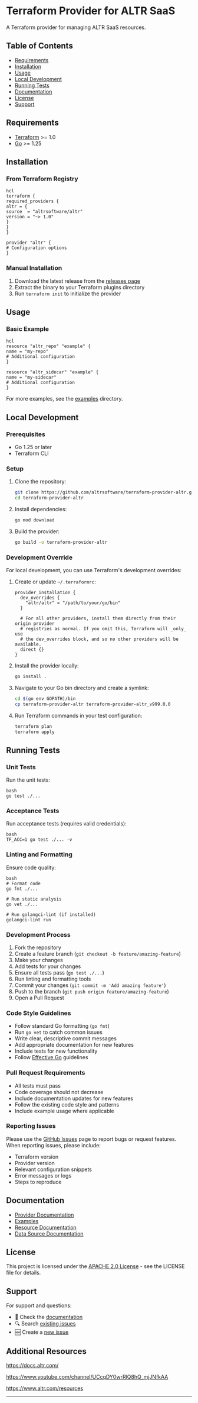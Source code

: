 # Terraform Provider for ALTR SaaS

A Terraform provider for managing ALTR SaaS resources.

## Table of Contents

- [Requirements](#requirements)
- [Installation](#installation)
- [Usage](#usage)
- [Local Development](#local-development)
- [Running Tests](#running-tests)
- [Documentation](#Documentation)
- [License](#License)
- [Support](#Support)

## Requirements

- [Terraform](https://www.terraform.io/downloads.html) >= 1.0
- [Go](https://golang.org/doc/install) >= 1.25

## Installation

### From Terraform Registry
```
hcl
terraform {
required_providers {
altr = {
source  = "altrsoftware/altr"
version = "~> 1.0"
}
}
}

provider "altr" {
# Configuration options
}
```
### Manual Installation

1. Download the latest release from the [releases page](https://github.com/altrsoftware/terraform-provider-altr/releases)
2. Extract the binary to your Terraform plugins directory
3. Run `terraform init` to initialize the provider

## Usage

### Basic Example
```
hcl
resource "altr_repo" "example" {
name = "my-repo"
# Additional configuration
}

resource "altr_sidecar" "example" {
name = "my-sidecar"
# Additional configuration
}
```
For more examples, see the [examples](./examples) directory.

## Local Development

### Prerequisites

- Go 1.25 or later
- Terraform CLI

### Setup

1. Clone the repository:
   ```bash
   git clone https://github.com/altrsoftware/terraform-provider-altr.git
   cd terraform-provider-altr
   ```

2. Install dependencies:
   ```bash
   go mod download
   ```

3. Build the provider:
   ```bash
   go build -o terraform-provider-altr
   ```

### Development Override

For local development, you can use Terraform's development overrides:

1. Create or update `~/.terraformrc`:
   ```hcl
   provider_installation {
     dev_overrides {
       "altr/altr" = "/path/to/your/go/bin"
     }
     
     # For all other providers, install them directly from their origin provider
     # registries as normal. If you omit this, Terraform will _only_ use
     # the dev_overrides block, and so no other providers will be available.
     direct {}
   }
   ```

2. Install the provider locally:
   ```bash
   go install .
   ```

3. Navigate to your Go bin directory and create a symlink:
   ```bash
   cd $(go env GOPATH)/bin
   cp terraform-provider-altr terraform-provider-altr_v999.0.0
   ```

4. Run Terraform commands in your test configuration:
   ```bash
   terraform plan
   terraform apply
   ```

## Running Tests

### Unit Tests

Run the unit tests:
```
bash
go test ./...
```
### Acceptance Tests

Run acceptance tests (requires valid credentials):
```
bash
TF_ACC=1 go test ./... -v
```

### Linting and Formatting

Ensure code quality:
```
bash
# Format code
go fmt ./...

# Run static analysis
go vet ./...

# Run golangci-lint (if installed)
golangci-lint run
```

### Development Process

1. Fork the repository
2. Create a feature branch (`git checkout -b feature/amazing-feature`)
3. Make your changes
4. Add tests for your changes
5. Ensure all tests pass (`go test ./...`)
6. Run linting and formatting tools
7. Commit your changes (`git commit -m 'Add amazing feature'`)
8. Push to the branch (`git push origin feature/amazing-feature`)
9. Open a Pull Request

### Code Style Guidelines

- Follow standard Go formatting (`go fmt`)
- Run `go vet` to catch common issues
- Write clear, descriptive commit messages
- Add appropriate documentation for new features
- Include tests for new functionality
- Follow [Effective Go](https://golang.org/doc/effective_go.html) guidelines

### Pull Request Requirements

- All tests must pass
- Code coverage should not decrease
- Include documentation updates for new features
- Follow the existing code style and patterns
- Include example usage where applicable

### Reporting Issues

Please use the [GitHub Issues](https://github.com/altrsoftware/terraform-provider-altr/issues) page to report bugs or request features. When reporting issues, please include:

- Terraform version
- Provider version
- Relevant configuration snippets
- Error messages or logs
- Steps to reproduce

## Documentation

- [Provider Documentation](./docs/)
- [Examples](./examples/)
- [Resource Documentation](./docs/resources/)
- [Data Source Documentation](./docs/data-sources/)

## License

This project is licensed under the [APACHE 2.0 License](LICENSE) - see the LICENSE file for details.

## Support

For support and questions:

- 📖 Check the [documentation](./docs/)
- 🔍 Search [existing issues](https://github.com/altrsoftware/terraform-provider-altr/issues)
- 🆕 Create a [new issue](https://github.com/altrsoftware/terraform-provider-altr/issues/new)

## Additional Resources
https://docs.altr.com/

https://www.youtube.com/channel/UCcqDY0wrRlQ8hQ_mjJNfkAA

https://www.altr.com/resources

---
